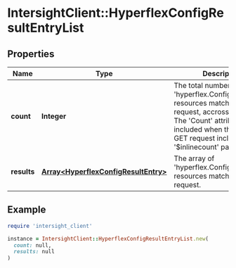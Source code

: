 # IntersightClient::HyperflexConfigResultEntryList

## Properties

| Name | Type | Description | Notes |
| ---- | ---- | ----------- | ----- |
| **count** | **Integer** | The total number of &#39;hyperflex.ConfigResultEntry&#39; resources matching the request, accross all pages. The &#39;Count&#39; attribute is included when the HTTP GET request includes the &#39;$inlinecount&#39; parameter. | [optional] |
| **results** | [**Array&lt;HyperflexConfigResultEntry&gt;**](HyperflexConfigResultEntry.md) | The array of &#39;hyperflex.ConfigResultEntry&#39; resources matching the request. | [optional] |

## Example

```ruby
require 'intersight_client'

instance = IntersightClient::HyperflexConfigResultEntryList.new(
  count: null,
  results: null
)
```

